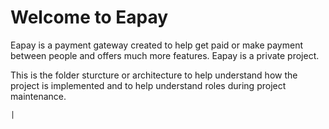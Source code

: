 
# Welcome to Eapay

Eapay is a payment gateway created to help get paid or make payment between people and offers much more features. Eapay is a private project.

This is the folder sturcture or architecture to help understand how the project is implemented and to help understand roles during project maintenance.

````
|

````
